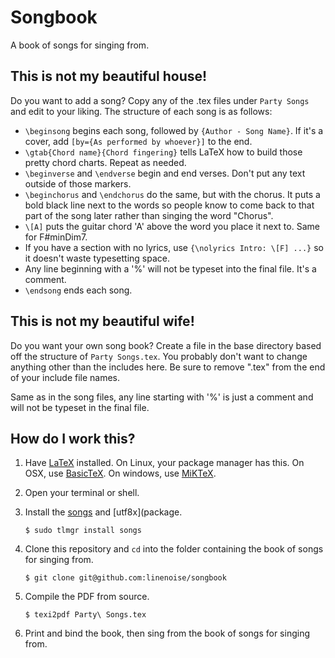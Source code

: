 Songbook
========

A book of songs for singing from.

This is not my beautiful house!
-------------------------------

Do you want to add a song? Copy any of the .tex files under `Party Songs` and edit to your liking. The structure of each song is as follows:

* `\beginsong` begins each song, followed by `{Author - Song Name}`. If it's a cover, add `[by={As performed by whoever}]` to the end.
* `\gtab{Chord name}{Chord fingering}` tells LaTeX how to build those pretty chord charts. Repeat as needed.
* `\beginverse` and `\endverse` begin and end verses. Don't put any text outside of those markers.
* `\beginchorus` and `\endchorus` do the same, but with the chorus. It puts a bold black line next to the words so people know to come back to that part of the song later rather than singing the word "Chorus".
* `\[A]` puts the guitar chord 'A' above the word you place it next to. Same for F#minDim7.
* If you have a section with no lyrics, use `{\nolyrics Intro: \[F] ...}` so it doesn't waste typesetting space.
* Any line beginning with a '%' will not be typeset into the final file. It's a comment.
* `\endsong` ends each song.

This is not my beautiful wife!
------------------------------

Do you want your own song book? Create a file in the base directory based off the structure of `Party Songs.tex`. You probably don't want to change anything other than the includes here. Be sure to remove ".tex" from the end of your include file names.

Same as in the song files, any line starting with '%' is just a comment and will not be typeset in the final file.

How do I work this?
-------------------

1. Have [LaTeX](http://www.latex-project.org/get/) installed. On Linux, your package manager has this. On OSX, use [BasicTeX](https://www.tug.org/mactex/morepackages.html). On windows, use [MiKTeX](http://miktex.org/).
2. Open your terminal or shell.
3. Install the [songs](http://www.ctan.org/tex-archive/macros/latex/contrib/songs/) and [utf8x](package.

	`$ sudo tlmgr install songs`

4. Clone this repository and `cd` into the folder containing the book of songs for singing from.

	`$ git clone git@github.com:linenoise/songbook`

5. Compile the PDF from source.

	`$ texi2pdf Party\ Songs.tex`

6. Print and bind the book, then sing from the book of songs for singing from.
